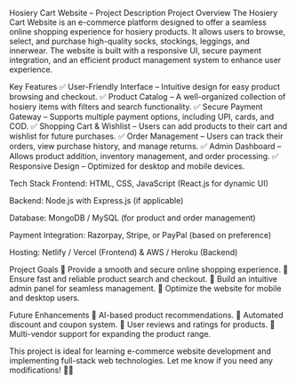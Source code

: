 Hosiery Cart Website – Project Description
Project Overview
The Hosiery Cart Website is an e-commerce platform designed to offer a seamless online shopping experience for hosiery products. It allows users to browse, select, and purchase high-quality socks, stockings, leggings, and innerwear. The website is built with a responsive UI, secure payment integration, and an efficient product management system to enhance user experience.

Key Features
✅ User-Friendly Interface – Intuitive design for easy product browsing and checkout.
✅ Product Catalog – A well-organized collection of hosiery items with filters and search functionality.
✅ Secure Payment Gateway – Supports multiple payment options, including UPI, cards, and COD.
✅ Shopping Cart & Wishlist – Users can add products to their cart and wishlist for future purchases.
✅ Order Management – Users can track their orders, view purchase history, and manage returns.
✅ Admin Dashboard – Allows product addition, inventory management, and order processing.
✅ Responsive Design – Optimized for desktop and mobile devices.

Tech Stack
Frontend: HTML, CSS, JavaScript (React.js for dynamic UI)

Backend: Node.js with Express.js (if applicable)

Database: MongoDB / MySQL (for product and order management)

Payment Integration: Razorpay, Stripe, or PayPal (based on preference)

Hosting: Netlify / Vercel (Frontend) & AWS / Heroku (Backend)

Project Goals
🔹 Provide a smooth and secure online shopping experience.
🔹 Ensure fast and reliable product search and checkout.
🔹 Build an intuitive admin panel for seamless management.
🔹 Optimize the website for mobile and desktop users.

Future Enhancements
🚀 AI-based product recommendations.
🚀 Automated discount and coupon system.
🚀 User reviews and ratings for products.
🚀 Multi-vendor support for expanding the product range.

This project is ideal for learning e-commerce website development and implementing full-stack web technologies. Let me know if you need any modifications! 🚀😊
